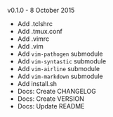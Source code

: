 v0.1.0 - 8 October 2015

* Add .tclshrc
* Add .tmux.conf
* Add .vimrc
* Add .vim
* Add `vim-pathogen` submodule
* Add `vim-syntastic` submodule
* Add `vim-airline` submodule
* Add `vim-markdown` submodule
* Add install.sh
* Docs: Create CHANGELOG
* Docs: Create VERSION
* Docs: Update README


